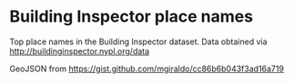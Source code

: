 # Building Inspector place names

Top place names in the Building Inspector dataset. Data obtained via http://buildinginspector.nypl.org/data

GeoJSON from https://gist.github.com/mgiraldo/cc86b6b043f3ad16a719